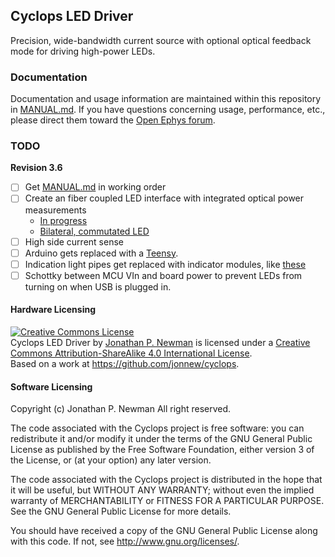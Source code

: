 ## Cyclops LED Driver
Precision, wide-bandwidth current source with optional optical feedback mode
for driving high-power LEDs.

### Documentation
Documentation and usage information are maintained within this repository in
[MANUAL.md](./MANUAL.md). If you have questions concerning usage, performance,
etc., please direct them toward the [Open Ephys
forum](https://groups.google.com/forum/#!forum/open-ephys).

### TODO
**Revision 3.6**
- [ ] Get [MANUAL.md](./MANUAL.md) in working order
- [ ] Create an fiber coupled LED interface with integrated optical power
  measurements
  - [In progress](./experimental/photodiode/)
  - [Bilateral, commutated LED](./resources/Open_source_fiber-coupled_bilateral_LED_for_in_vivo_applications.pdf)
- [ ] High side current sense
- [ ] Arduino gets replaced with a
  [Teensy](https://www.pjrc.com/teensy/teensy31.html).
- [ ] Indication light pipes get replaced with indicator modules, like
  [these](http://www.digikey.com/product-detail/en/lumex-opto-components-inc/SSF-LXH305ID-TR/67-1374-2-ND/229162)
- [ ] Schottky between MCU VIn and board power to prevent LEDs from turning on when USB is plugged in.

#### Hardware Licensing
<a rel="license" href="http://creativecommons.org/licenses/by-sa/4.0/"><img
alt="Creative Commons License" style="border-width:0"
src="https://i.creativecommons.org/l/by-sa/4.0/88x31.png" /></a><br /><span
xmlns:dct="http://purl.org/dc/terms/" property="dct:title">Cyclops LED
Driver</span> by <a xmlns:cc="http://creativecommons.org/ns#"
href="https://github.com/jonnew/cyclops" property="cc:attributionName"
rel="cc:attributionURL">Jonathan P. Newman</a> is licensed under a <a
rel="license" href="http://creativecommons.org/licenses/by-sa/4.0/">Creative
Commons Attribution-ShareAlike 4.0 International License</a>.<br
/>Based on a work at <a xmlns:dct="http://purl.org/dc/terms/"
href="https://github.com/jonnew/cyclops"
rel="dct:source">https://github.com/jonnew/cyclops</a>.


#### Software Licensing
Copyright (c) Jonathan P. Newman All right reserved.

The code associated with the Cyclops project is free software: you can
redistribute it and/or modify it under the terms of the GNU General Public
License as published by the Free Software Foundation, either version 3 of the
License, or (at your option) any later version.

The code associated with the Cyclops project is distributed in the hope that it
will be useful, but WITHOUT ANY WARRANTY; without even the implied warranty of
MERCHANTABILITY or FITNESS FOR A PARTICULAR PURPOSE.  See the GNU General
Public License for more details.

You should have received a copy of the GNU General Public License along with
this code.  If not, see <http://www.gnu.org/licenses/>.
